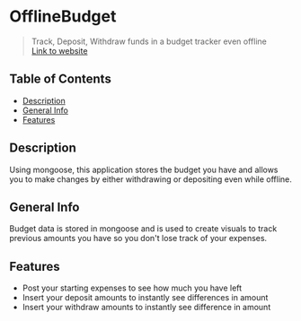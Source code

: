 # OfflineBudget

> Track, Deposit, Withdraw funds in a budget tracker even offline  
>[Link to website](https://off-budget-1.herokuapp.com/)
## Table of Contents
* [Description](#Description)
* [General Info](#General-Info)
* [Features](#Features)
## Description
Using mongoose, this application stores the budget you have and allows you to make changes by either withdrawing or depositing even while offline.
## General Info
Budget data is stored in mongoose and is used to create visuals to track previous amounts you have so you don't lose track of your expenses.
## Features
* Post your starting expenses to see how much you have left
* Insert your deposit amounts to instantly see differences in amount
* Insert your withdraw amounts to instantly see difference in amount
